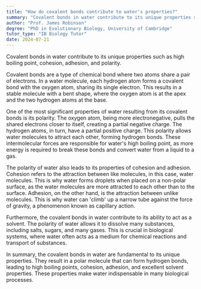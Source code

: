 ```yaml
---
title: "How do covalent bonds contribute to water's properties?"
summary: "Covalent bonds in water contribute to its unique properties such as high boiling point, cohesion, adhesion, and polarity."
author: "Prof. James Robinson"
degree: "PhD in Evolutionary Biology, University of Cambridge"
tutor_type: "IB Biology Tutor"
date: 2024-07-21
---
```


Covalent bonds in water contribute to its unique properties such as high boiling point, cohesion, adhesion, and polarity.

Covalent bonds are a type of chemical bond where two atoms share a pair of electrons. In a water molecule, each hydrogen atom forms a covalent bond with the oxygen atom, sharing its single electron. This results in a stable molecule with a bent shape, where the oxygen atom is at the apex and the two hydrogen atoms at the base.

One of the most significant properties of water resulting from its covalent bonds is its polarity. The oxygen atom, being more electronegative, pulls the shared electrons closer to itself, creating a partial negative charge. The hydrogen atoms, in turn, have a partial positive charge. This polarity allows water molecules to attract each other, forming hydrogen bonds. These intermolecular forces are responsible for water's high boiling point, as more energy is required to break these bonds and convert water from a liquid to a gas.

The polarity of water also leads to its properties of cohesion and adhesion. Cohesion refers to the attraction between like molecules, in this case, water molecules. This is why water forms droplets when placed on a non-polar surface, as the water molecules are more attracted to each other than to the surface. Adhesion, on the other hand, is the attraction between unlike molecules. This is why water can 'climb' up a narrow tube against the force of gravity, a phenomenon known as capillary action.

Furthermore, the covalent bonds in water contribute to its ability to act as a solvent. The polarity of water allows it to dissolve many substances, including salts, sugars, and many gases. This is crucial in biological systems, where water often acts as a medium for chemical reactions and transport of substances.

In summary, the covalent bonds in water are fundamental to its unique properties. They result in a polar molecule that can form hydrogen bonds, leading to high boiling points, cohesion, adhesion, and excellent solvent properties. These properties make water indispensable in many biological processes.
    